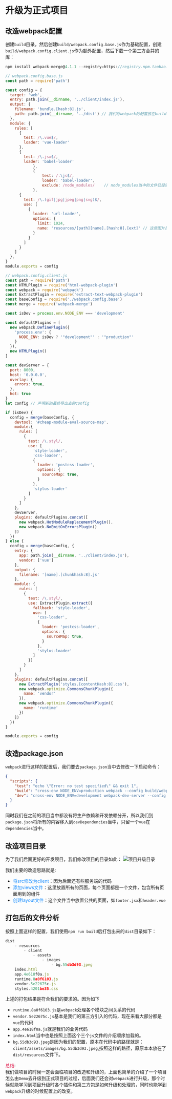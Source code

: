 # 升级为正式项目

## 改造webpack配置

创建`build`目录，然后创建`build/webpack.config.base.js`作为基础配置，创建`build/webpack.config.client.js`作为额外配置，然后下载一个第三方合并的库：
```javascript
npm install webpack-merge@4.1.1 --registry=https://registry.npm.taobao.org
```
```javascript
// webpack.config.base.js
const path = require('path')

const config = {
  target: 'web',
  entry: path.join(__dirname, '../client/index.js'),
  output: {
    filename: 'bundle.[hash:8].js',
    path: path.join(__dirname, '../dist') // 我们将webpack的配置放在build当中后，生成的dist路径应该在build外面
  },
  module: {
    rules: [
      {
        test: /\.vue$/,
        loader: 'vue-loader'
      },
      {
        test: /\.jsx$/,
        loader: 'babel-loader'
			},
			{
				test: /.\js$/,
				loader: 'babel-loader',
				exclude: /node_modules/    // node_modules当中的文件已经做过babel转义了，不需要在这里多做一次
			},
      {
        test: /\.(gif|jpg|jpeg|png|svg)$/,
        use: [
          {
            loader: 'url-loader',
            options: {
              limit: 1024,
              name: 'resources/[path][name].[hash:8].[ext]' // 这些图片按照它们在源码中的路径方式放在reaources当中
            }
          }
        ]
      }
    ]
  },
}
module.exports = config
```
```javascript
// webpack.config.client.js
const path = require('path')
const HTMLPlugin = require('html-webpack-plugin')
const webpack = require('webpack')
const ExtractPlugin = require('extract-text-webpack-plugin')
const baseConfig = require('./webpack.config.base')
const merge = require('webpack-merge')

const isDev = process.env.NODE_ENV === 'development'

const defaultPlugins = [
  new webpack.DefinePlugin({
    'process.env': {
      NODE_ENV: isDev ? '"development"' : '"production"'
    }
  }),
  new HTMLPlugin()
]

const devServer = {
  port: 8000,
  host: '0.0.0.0',
  overlay: {
    errors: true,
  },
  hot: true
}
let config // 声明新的最终导出去的config

if (isDev) {
  config = merge(baseConfig, {
    devtool: '#cheap-module-eval-source-map',
    module:{
      rules: [
        {
          test: /\.styl/,
          use: [
            'style-loader',
            'css-loader',
            {
              loader: 'postcss-loader',
              options: {
                sourceMap: true,
              }
            },
            'stylus-loader'
          ]
        }
      ]
    },
    devServer,
    plugins: defaultPlugins.concat([
      new webpack.HotModuleReplacementPlugin(),
      new webpack.NoEmitOnErrorsPlugin()
    ])
  })
} else {
  config = merge(baseConfig, {
    entry: {
      app: path.join(__dirname, '../client/index.js'),
      vendor: ['vue']
    },
    output: {
      filename: '[name].[chunkhash:8].js'
    },
    module: {
      rules: [
        {
          test: /\.styl/,
          use: ExtractPlugin.extract({
            fallback: 'style-loader',
            use: [
              'css-loader',
              {
                loader: 'postcss-loader',
                options: {
                  sourceMap: true,
                }
              },
              'stylus-loader'
            ]
          })
        }
      ]
    },
    plugins: defaultPlugins.concat([
      new ExtractPlugin('styles.[contentHash:8].css'),
      new webpack.optimize.CommonsChunkPlugin({
        name: 'vendor'
      }),
      new webpack.optimize.CommonsChunkPlugin({
        name: 'runtime'
      })
    ])
  })
}

module.exports = config
```
## 改造package.json

`webpack`进行这样的配置后，我们要去`package.json`当中去修改一下启动命令：
```json
{
  "scripts": {
    "test": "echo \"Error: no test specified\" && exit 1",
    "build": "cross-env NODE_ENV=production webpack --config build/webpack.config.client.js",
    "dev": "cross-env NODE_ENV=development webpack-dev-server --config build/webpack.config.client.js"
  }
}
```
同时我们在之前的项目当中都没有将生产依赖和开发依赖分开，所以我们到`package.json`将所有的内容移入到`devDependencies`当中，只留一个`vue`在`dependencies`当中。

## 改造项目目录
为了我们后面更好的开发项目，我们修改项目的目录如此：
<img :src="$withBase('/vuessr_project_direactory.png')" alt="项目升级目录">

我们主要的改造思路就是:
+ <font color=#1E90FF>将src修改为client</font>：因为后面还有些服务端的代码
+ <font color=#1E90FF>添加views文件</font>：这里放置所有的页面，每个页面都是一个文件，包含所有页面用到的组件
+ <font color=#1E90FF>创建layout文件</font>：这个文件当中放置公共的页面，如`footer.jsx`和`header.vue`

## 打包后的文件分析
按照上面这样的配置，我们使用`npm run build`后打包出来的`dist`目录如下：
```javascript
dist
	- resources	
		- client
			- assets
				- images
					- bg.55db3d93.jpeg
	index.html
	app.4e618f0a.js
	runtime.8a0f6103.js
	vendor.5e22675c.js
	styles.4201be35.css
```
上述的打包结果是符合我们的要求的。因为如下
+ `runtime.8a0f6103.js`是`webpack`处理各个模块之间关系的代码
+ `vendor.5e22675c.js`基本是我们的第三方引入的代码，现在来看大部分都是`vue`的代码
+ `app.4e618f0a.js`就是我们的业务代码
+ `index.html`当中也是按照上面这个三个`js`文件的介绍顺序加载的。
+ `bg.55db3d93.jpeg`是因为我们的配置，原本在代码中的路径就是：`client/assets/images/bg.55db3d93.jpeg`,按照这样的路径，原原本本放在了`dist/resources`文件下。

<font color=#DD1144>总结</font>:   
我们做项目的时候一定会面临项目的改造和升级的，上面也简单的介绍了一个项目怎么由`Demo`去升级到正式项目的过程，后面我们还会对`webpack`进行升级，那个时候就能学习到项目升级时各个插件和第三方包是如何升级和处理的，同时也能学到`webpack`升级的时候配置上的改变。